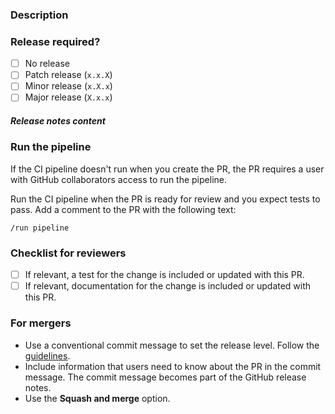 ### Description

<!--- Replace this text with a summary of the changes in this PR. Include why the changes are needed and context about the changes. List required dependencies. If there is a Git issue for the change, please link to it. --->

### Release required?
<!--- Identify the type of release. For information about the changes in a semantic versioning release, see [Release versioning](https://terraform-ibm-modules.github.io/documentation/#/versioning). --->

- [ ] No release
- [ ] Patch release (`x.x.X`)
- [ ] Minor release (`x.X.x`)
- [ ] Major release (`X.x.x`)

##### Release notes content

<!--- If a release is required, replace this text with information that users need to know about the release. Write the release notes to help users understand the changes, and include information about how to update from the previous version.

Your notes help the merger write the commit message for the PR that is published in the release notes for the module. --->

### Run the pipeline

If the CI pipeline doesn't run when you create the PR, the PR requires a user with GitHub collaborators access to run the pipeline.

Run the CI pipeline when the PR is ready for review and you expect tests to pass. Add a comment to the PR with the following text:

```
/run pipeline
```

### Checklist for reviewers

- [ ] If relevant, a test for the change is included or updated with this PR.
- [ ] If relevant, documentation for the change is included or updated with this PR.

### For mergers

- Use a conventional commit message to set the release level. Follow the [guidelines](https://terraform-ibm-modules.github.io/documentation/#/merging.md).
- Include information that users need to know about the PR in the commit message. The commit message becomes part of the GitHub release notes.
- Use the **Squash and merge** option.
